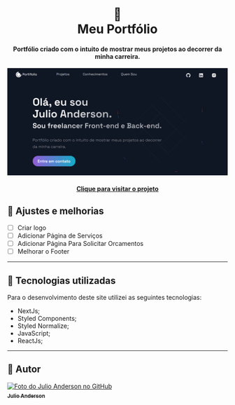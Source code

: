 <h1 align="center">
  📰<br>Meu Portfólio
</h1>

<h4 align="center">
  Portfólio criado com o intuito de mostrar meus projetos ao decorrer da minha carreira.
</h4>

![Resultado final do projeto](public/images/printpage.PNG)

<h4 align="center"><a href="https://www.andersoncode.com/">Clique para visitar o projeto</a></h4>

##  📌 Ajustes e melhorias
 
 - [ ] Criar logo
 - [ ] Adicionar Página de Serviços
 - [ ] Adicionar Página Para Solicitar Orcamentos
 - [ ] Melhorar o Footer

---

## 💼 Tecnologias utilizadas
Para o desenvolvimento deste site utilizei as seguintes tecnologias:

- NextJs;
- Styled Components;
- Styled Normalize;
- JavaScript;
- ReactJs;

---

## 🦄 Autor<br>
<tab>
  <tr>
    <td align="center">
      <a href="https://github.com/kbaths">
        <img src="https://avatars3.githubusercontent.com/u/31936044" width="100px;" alt="Foto do Julio Anderson no GitHub"/><br>
        <sub>
          <b>Julio Anderson</b>
        </sub>
      </a>
    </td>
  </tr>
</tab